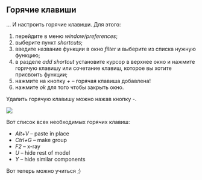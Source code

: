 ## Горячие клавиши

... И настроить горячие клавиши. Для этого: 

1.  перейдите в меню *window/preferences*;
2.  выберите пункт *shortcuts*;
3.  введите название функции в окно *filter* и выберите из списка нужную функцию;
4.  в разделе *add shortcut* установите курсор в верхнее окно и нажмите горячую клавишу или сочетание клавиш, которое вы хотите присвоить функции;
5.  нажмите на кнопку *+* – горячая клавиша добавлена! 
6.  нажмите *ok* для того чтобы закрыть окно.

Удалить горячую клавишу можно нажав кнопку *-*. 

![](/img/DIK_11/1572519846_image_2019-10-30_16-44-57.png)

Вот список всех необходимых горячих клавиш: 

*   *Alt+V* – paste in place
*   *Ctrl+G* – make group
*   *F2* – x-ray
*   *U* – hide rest of model
*   *Y* – hide similar components

Вот теперь можно учиться ;)